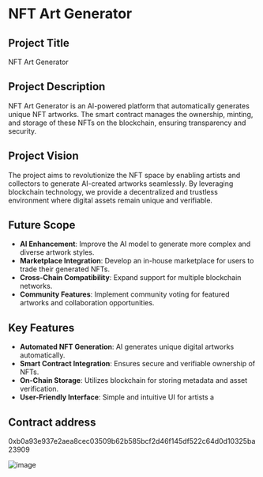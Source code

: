 # NFT Art Generator

## Project Title
NFT Art Generator

## Project Description
NFT Art Generator is an AI-powered platform that automatically generates unique NFT artworks. The smart contract manages the ownership, minting, and storage of these NFTs on the blockchain, ensuring transparency and security.

## Project Vision
The project aims to revolutionize the NFT space by enabling artists and collectors to generate AI-created artworks seamlessly. By leveraging blockchain technology, we provide a decentralized and trustless environment where digital assets remain unique and verifiable.

## Future Scope
- **AI Enhancement**: Improve the AI model to generate more complex and diverse artwork styles.
- **Marketplace Integration**: Develop an in-house marketplace for users to trade their generated NFTs.
- **Cross-Chain Compatibility**: Expand support for multiple blockchain networks.
- **Community Features**: Implement community voting for featured artworks and collaboration opportunities.

## Key Features
- **Automated NFT Generation**: AI generates unique digital artworks automatically.
- **Smart Contract Integration**: Ensures secure and verifiable ownership of NFTs.
- **On-Chain Storage**: Utilizes blockchain for storing metadata and asset verification.
- **User-Friendly Interface**: Simple and intuitive UI for artists a

## Contract address
0xb0a93e937e2aea8cec03509b62b585bcf2d46f145df522c64d0d10325ba23909

![image](https://github.com/user-attachments/assets/09320e57-7832-40b7-b3c4-d23f44a61a0f)
